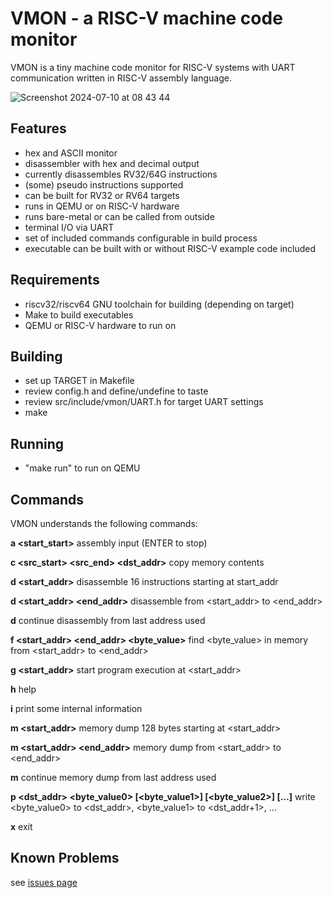 # VMON - a RISC-V machine code monitor

VMON is a tiny machine code monitor for RISC-V systems with UART
communication written in RISC-V assembly language.

![Screenshot 2024-07-10 at 08 43 44](https://github.com/krakenlake/vmon/assets/119040831/bec982cd-4b34-4433-8ef7-bfcc173d30bd)

## Features
- hex and ASCII monitor 
- disassembler with hex and decimal output
- currently disassembles RV32/64G instructions
- (some) pseudo instructions supported
- can be built for RV32 or RV64 targets
- runs in QEMU or on RISC-V hardware
- runs bare-metal or can be called from outside
- terminal I/O via UART
- set of included commands configurable in build process
- executable can be built with or without RISC-V example code included

## Requirements
- riscv32/riscv64 GNU toolchain for building (depending on target) 
- Make to build executables
- QEMU or RISC-V hardware to run on

## Building
- set up TARGET in Makefile 
- review config.h and define/undefine to taste
- review src/include/vmon/UART.h for target UART settings
- make

## Running
- "make run" to run on QEMU

## Commands
VMON understands the following commands:  


**a <start_start>**
assembly input (ENTER to stop)

**c <src_start> <src_end> <dst_addr>**
copy memory contents

**d <start_addr>**
disassemble 16 instructions starting at start_addr

**d <start_addr> <end_addr>**
disassemble from <start_addr> to <end_addr>

**d**
continue disassembly from last address used

**f <start_addr> <end_addr> <byte_value>**
find <byte_value> in memory from <start_addr> to <end_addr>

**g <start_addr>**
start program execution at <start_addr>

**h**
help

**i**
print some internal information

**m <start_addr>**
memory dump 128 bytes starting at <start_addr>

**m <start_addr> <end_addr>**
memory dump from <start_addr> to <end_addr>

**m**
continue memory dump from last address used

**p <dst_addr> <byte_value0> [<byte_value1>] [<byte_value2>] [...]**
write <byte_value0> to <dst_addr>, <byte_value1> to <dst_addr+1>, ...

**x**
exit

## Known Problems
see [issues page](https://github.com/krakenlake/vmon/issues)

